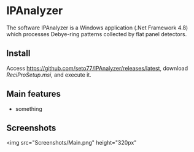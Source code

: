 # IPAnalyzer
The software IPAnalyzer is a Windows application (.Net Framework 4.8) which processes Debye-ring patterns  collected by flat panel detectors.

## Install
Access https://github.com/seto77/IPAnalyzer/releases/latest, download *ReciProSetup.msi*, and execute it.

## Main features
* something
  
## Screenshots
<img src="Screenshots/Main.png" height="320px"
